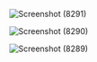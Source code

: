 ![Screenshot (8291)](https://github.com/user-attachments/assets/780cfddc-c43f-4b68-a4df-a264a0e3384a) 

![Screenshot (8290)](https://github.com/user-attachments/assets/2884cf52-baf2-4e56-ae1d-cb9dc59c08b7)

![Screenshot (8289)](https://github.com/user-attachments/assets/44f5292a-a764-46db-bdd8-f461c4c6dba4)
